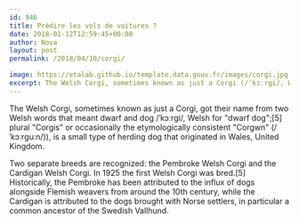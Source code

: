 ```yaml
---
id: 946
title: Prédire les vols de voitures ?
date: 2018-01-12T12:59:45+00:00
author: Nova
layout: post
permalink: /2018/04/10/corgi/

image: https://etalab.github.io/template.data.gouv.fr/images/corgi.jpg
excerpt: The Welsh Corgi, sometimes known as just a Corgi (/ˈkɔːrɡi/, Welsh for "dwarf dog"; plural "corgis" or occasionally the etymologically consistent "corgwn" (/ˈkɔːrɡuːn/)), is a small type of herding dog that originated in Wales.
---
```


The Welsh Corgi, sometimes known as just a Corgi, got their name from two Welsh words that meant dwarf and dog /ˈkɔːrɡi/, Welsh for "dwarf dog";[5] plural "Corgis" or occasionally the etymologically consistent "Corgwn" (/ˈkɔːrɡuːn/)), is a small type of herding dog that originated in Wales, United Kingdom.

Two separate breeds are recognized: the Pembroke Welsh Corgi and the Cardigan Welsh Corgi. In 1925 the first Welsh Corgi was bred.[5] Historically, the Pembroke has been attributed to the influx of dogs alongside Flemish weavers from around the 10th century, while the Cardigan is attributed to the dogs brought with Norse settlers, in particular a common ancestor of the Swedish Vallhund.